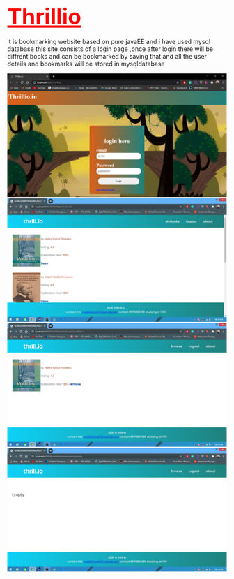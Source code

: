 



 <h1><a href="https://thrillio.herokuapp.com/" style="color: red; font-size: 50px; outline-style: none;  ";">Thrillio</a></h1>



 it is  bookmarking website based on pure javaEE and i have used mysql database
this site consists of a login page ,once after login there will be diffrent books and can be bookmarked by saving that 
and all the user details and bookmarks will be stored in mysqldatabase 




 <img src="/ScreenShots/Screenshot (33).png" >
 <img src="/ScreenShots/Screenshot (24).png" >
 <img src="/ScreenShots/Screenshot (25).png" >
 <img src="/ScreenShots/Screenshot (26).png" >
